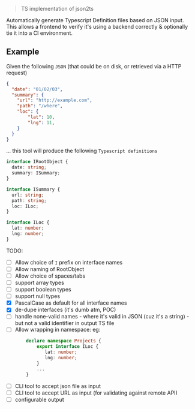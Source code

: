 > TS implementation of json2ts

Automatically generate Typescript Definition files based on JSON input. This allows
 a frontend to verify it's using a backend correctly & optionally tie it into a CI environment.

## Example 

Given the following `JSON` (that could be on disk, or retrieved via a HTTP request)

```json
{
  "date": "01/02/03",
  "summary": {
    "url": "http://example.com", 
    "path": "/where",
    "loc": {
        "lat": 10, 
        "lng": 11,
    }
  }
}
```

... this tool will produce the following `Typescript definitions` 

```ts
interface IRootObject {
  date: string;
  summary: ISummary;
}

interface ISummary {
  url: string;
  path: string;
  loc: ILoc;
}

interface ILoc {
  lat: number;
  lng: number;
}
```

TODO:

- [ ] Allow choice of `I` prefix on interface names
- [ ] Allow naming of RootObject
- [ ] Allow choice of spaces/tabs
- [ ] support array types
- [ ] support boolean types
- [ ] support null types
- [x] PascalCase as default for all interface names
- [x] de-dupe interfaces (it's dumb atm, POC)
- [ ] handle none-valid names - where it's valid in JSON (cuz it's a string) - but not a valid identifier in 
      output TS file
- [ ] Allow wrapping in namespace: eg: 
    ```ts
        declare namespace Projects {
            export interface ILoc {
               lat: number;
               lng: number;
            }
            ...
        }
    ```
- [ ] CLI tool to accept json file as input
- [ ] CLI tool to accept URL as input (for validating against remote API)
- [ ] configurable output